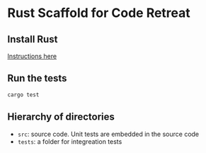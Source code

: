 # Rust Scaffold for Code Retreat

## Install Rust

[Instructions here](https://doc.rust-lang.org/book/getting-started.html#installing-on-linux-or-mac)

## Run the tests

```Bash
cargo test
```

## Hierarchy of directories

* `src`: source code. Unit tests are embedded in the source code
* `tests`: a folder for integreation tests
